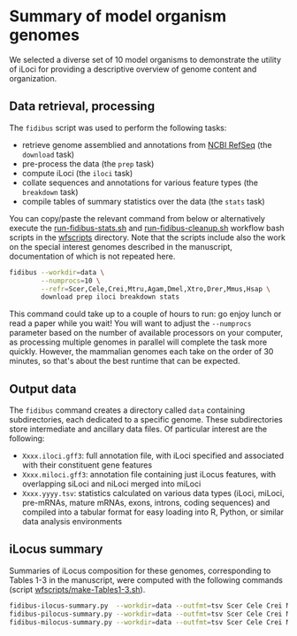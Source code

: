 # Summary of model organism genomes

We selected a diverse set of 10 model organisms to demonstrate the utility of
iLoci for providing a descriptive overview of genome content and organization.

## Data retrieval, processing

The `fidibus` script was used to perform the following tasks:

- retrieve genome assemblied and annotations from [NCBI RefSeq](http://www.ncbi.nlm.nih.gov/refseq/) (the `download` task)
- pre-process the data (the `prep` task)
- compute iLoci (the `iloci` task)
- collate sequences and annotations for various feature types (the `breakdown` task)
- compile tables of summary statistics over the data (the `stats` task)

You can copy/paste the relevant command from below or alternatively execute
the [run-fidibus-stats.sh](./wfscripts/run-fidibus-stats.sh) and
[run-fidibus-cleanup.sh](./wfscripts/run-fidibus-cleanup.sh) workflow bash
scripts in the [wfscripts](./wfscripts) directory.
Note that the scripts include also the work on the special interest genomes
described in the manuscript, documentation of which is not repeated here.

```bash
fidibus --workdir=data \
        --numprocs=10 \
        --refr=Scer,Cele,Crei,Mtru,Agam,Dmel,Xtro,Drer,Mmus,Hsap \
        download prep iloci breakdown stats
```

This command could take up to a couple of hours to run: go enjoy lunch or
read a paper while you wait!
You will want to adjust the `--numprocs` parameter based on the number of
available processors on your computer, as processing multiple genomes in
parallel will complete the task more quickly.
However, the mammalian genomes each take on the order of 30 minutes, so that's
about the best runtime that can be expected.

## Output data

The `fidibus` command creates a directory called `data` containing
subdirectories, each dedicated to a specific genome.
These subdirectories store intermediate and ancillary data files.
Of particular interest are the following:

- `Xxxx.iloci.gff3`: full annotation file, with iLoci specified and associated with their constituent gene features
- `Xxxx.miloci.gff3`: annotation file containing just iLocus features, with overlapping siLoci and niLoci merged into miLoci
- `Xxxx.yyyy.tsv`: statistics calculated on various data types (iLoci, miLoci, pre-mRNAs, mature mRNAs, exons, introns, coding sequences) and compiled into a tabular format for easy loading into R, Python, or similar data analysis environments

## iLocus summary

Summaries of iLocus composition for these genomes, corresponding to Tables 1-3
in the manuscript, were computed with the following commands (script
[wfscripts/make-Tables1-3.sh](./wfscripts/make-Tables1-3.sh)).

```bash
fidibus-ilocus-summary.py  --workdir=data --outfmt=tsv Scer Cele Crei Mtru Agam Dmel Xtro Drer Mmus Hsap
fidibus-pilocus-summary.py --workdir=data --outfmt=tsv Scer Cele Crei Mtru Agam Dmel Xtro Drer Mmus Hsap
fidibus-milocus-summary.py --workdir=data --outfmt=tsv Scer Cele Crei Mtru Agam Dmel Xtro Drer Mmus Hsap
```
